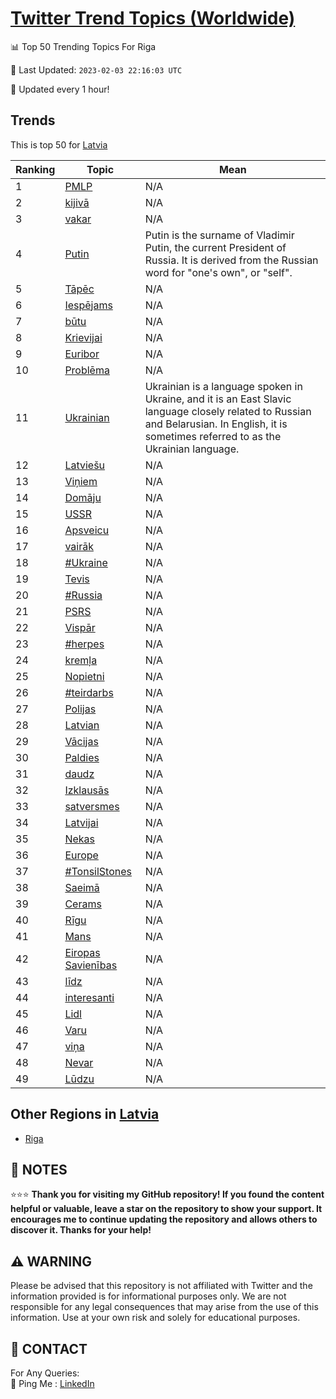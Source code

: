 [Twitter Trend Topics (Worldwide)](https://github.com/ErcinDedeoglu/Twitter-Trend-Topics)
==========


📊 Top 50 Trending Topics For Riga

📆 Last Updated: `2023-02-03 22:16:03 UTC`

🔧 Updated every 1 hour!


## Trends

This is top 50 for [Latvia](</Latvia>)

| Ranking | Topic | Mean |
| ------- | ------------ | ------------ |
| 1 | [PMLP](http://twitter.com/search?q=PMLP) | N/A |
| 2 | [kijivā](http://twitter.com/search?q=kijiv%c4%81) | N/A |
| 3 | [vakar](http://twitter.com/search?q=vakar) | N/A |
| 4 | [Putin](http://twitter.com/search?q=Putin) | Putin is the surname of Vladimir Putin, the current President of Russia. It is derived from the Russian word for "one's own", or "self". |
| 5 | [Tāpēc](http://twitter.com/search?q=T%c4%81p%c4%93c) | N/A |
| 6 | [Iespējams](http://twitter.com/search?q=Iesp%c4%93jams) | N/A |
| 7 | [būtu](http://twitter.com/search?q=b%c5%abtu) | N/A |
| 8 | [Krievijai](http://twitter.com/search?q=Krievijai) | N/A |
| 9 | [Euribor](http://twitter.com/search?q=Euribor) | N/A |
| 10 | [Problēma](http://twitter.com/search?q=Probl%c4%93ma) | N/A |
| 11 | [Ukrainian](http://twitter.com/search?q=Ukrainian) | Ukrainian is a language spoken in Ukraine, and it is an East Slavic language closely related to Russian and Belarusian. In English, it is sometimes referred to as the Ukrainian language. |
| 12 | [Latviešu](http://twitter.com/search?q=Latvie%c5%a1u) | N/A |
| 13 | [Viņiem](http://twitter.com/search?q=Vi%c5%86iem) | N/A |
| 14 | [Domāju](http://twitter.com/search?q=Dom%c4%81ju) | N/A |
| 15 | [USSR](http://twitter.com/search?q=USSR) | N/A |
| 16 | [Apsveicu](http://twitter.com/search?q=Apsveicu) | N/A |
| 17 | [vairāk](http://twitter.com/search?q=vair%c4%81k) | N/A |
| 18 | [#Ukraine](http://twitter.com/search?q=%23Ukraine) | N/A |
| 19 | [Tevis](http://twitter.com/search?q=Tevis) | N/A |
| 20 | [#Russia](http://twitter.com/search?q=%23Russia) | N/A |
| 21 | [PSRS](http://twitter.com/search?q=PSRS) | N/A |
| 22 | [Vispār](http://twitter.com/search?q=Visp%c4%81r) | N/A |
| 23 | [#herpes](http://twitter.com/search?q=%23herpes) | N/A |
| 24 | [kremļa](http://twitter.com/search?q=krem%c4%bca) | N/A |
| 25 | [Nopietni](http://twitter.com/search?q=Nopietni) | N/A |
| 26 | [#teirdarbs](http://twitter.com/search?q=%23teirdarbs) | N/A |
| 27 | [Polijas](http://twitter.com/search?q=Polijas) | N/A |
| 28 | [Latvian](http://twitter.com/search?q=Latvian) | N/A |
| 29 | [Vācijas](http://twitter.com/search?q=V%c4%81cijas) | N/A |
| 30 | [Paldies](http://twitter.com/search?q=Paldies) | N/A |
| 31 | [daudz](http://twitter.com/search?q=daudz) | N/A |
| 32 | [Izklausās](http://twitter.com/search?q=Izklaus%c4%81s) | N/A |
| 33 | [satversmes](http://twitter.com/search?q=satversmes) | N/A |
| 34 | [Latvijai](http://twitter.com/search?q=Latvijai) | N/A |
| 35 | [Nekas](http://twitter.com/search?q=Nekas) | N/A |
| 36 | [Europe](http://twitter.com/search?q=Europe) | N/A |
| 37 | [#TonsilStones](http://twitter.com/search?q=%23TonsilStones) | N/A |
| 38 | [Saeimā](http://twitter.com/search?q=Saeim%c4%81) | N/A |
| 39 | [Cerams](http://twitter.com/search?q=Cerams) | N/A |
| 40 | [Rīgu](http://twitter.com/search?q=R%c4%abgu) | N/A |
| 41 | [Mans](http://twitter.com/search?q=Mans) | N/A |
| 42 | [Eiropas Savienības](http://twitter.com/search?q=Eiropas+Savien%c4%abbas) | N/A |
| 43 | [līdz](http://twitter.com/search?q=l%c4%abdz) | N/A |
| 44 | [interesanti](http://twitter.com/search?q=interesanti) | N/A |
| 45 | [Lidl](http://twitter.com/search?q=Lidl) | N/A |
| 46 | [Varu](http://twitter.com/search?q=Varu) | N/A |
| 47 | [viņa](http://twitter.com/search?q=vi%c5%86a) | N/A |
| 48 | [Nevar](http://twitter.com/search?q=Nevar) | N/A |
| 49 | [Lūdzu](http://twitter.com/search?q=L%c5%abdzu) | N/A |



## Other Regions in [Latvia](</Latvia>)

* [Riga](</Latvia/Riga.md>)



## 📝 NOTES

⭐⭐⭐ **Thank you for visiting my GitHub repository! If you found the content helpful or valuable, leave a star on the repository to show your support. It encourages me to continue updating the repository and allows others to discover it. Thanks for your help!**


## ⚠️ WARNING

Please be advised that this repository is not affiliated with Twitter and the information provided is for informational purposes only. We are not responsible for any legal consequences that may arise from the use of this information. Use at your own risk and solely for educational purposes.


## 📨 CONTACT

 For Any Queries:  
            🏓 Ping Me : [LinkedIn](https://www.linkedin.com/in/ercindedeoglu/)
